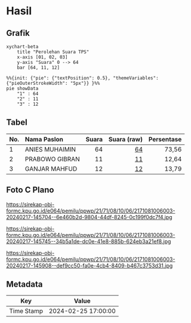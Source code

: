 # Hasil

## Grafik

```mermaid
xychart-beta
    title "Perolehan Suara TPS"
    x-axis [01, 02, 03]
    y-axis "Suara" 0 --> 64
    bar [64, 11, 12]
```

```mermaid
%%{init: {"pie": {"textPosition": 0.5}, "themeVariables": {"pieOuterStrokeWidth": "5px"}} }%%
pie showData
    "1" : 64
    "2" : 11
    "3" : 12
```

## Tabel

| No. | Nama Paslon    | Suara | Suara (raw) | Persentase |
|:--- |:-------------- | -----:| -----------:| ----------:|
| 1   | ANIES MUHAIMIN | 64    | [64][p-1]   | 73,56      |
| 2   | PRABOWO GIBRAN | 11    | [11][p-2]   | 12,64      |
| 3   | GANJAR MAHFUD  | 12    | [12][p-3]   | 13,79      |


[p-1]: https://github.com/gigit-pemilu/pemilu-2024-21-kepulauan-riau/blob/main/pilpres/hitung-suara/sub/21-kepulauan-riau/sub/71-kota-batam/sub/08-galang/sub/1006-subang-mas/sub/003-tps/sub/paslon-1.txt
[p-2]: https://github.com/gigit-pemilu/pemilu-2024-21-kepulauan-riau/blob/main/pilpres/hitung-suara/sub/21-kepulauan-riau/sub/71-kota-batam/sub/08-galang/sub/1006-subang-mas/sub/003-tps/sub/paslon-2.txt
[p-3]: https://github.com/gigit-pemilu/pemilu-2024-21-kepulauan-riau/blob/main/pilpres/hitung-suara/sub/21-kepulauan-riau/sub/71-kota-batam/sub/08-galang/sub/1006-subang-mas/sub/003-tps/sub/paslon-3.txt

## Foto C Plano

https://sirekap-obj-formc.kpu.go.id/e064/pemilu/ppwp/21/71/08/10/06/2171081006003-20240217-145704--6e460b2d-9804-44df-8245-0c199f0dc7f4.jpg

https://sirekap-obj-formc.kpu.go.id/e064/pemilu/ppwp/21/71/08/10/06/2171081006003-20240217-145745--34b5a1de-dc0e-41e8-885b-624eb3a21ef8.jpg

https://sirekap-obj-formc.kpu.go.id/e064/pemilu/ppwp/21/71/08/10/06/2171081006003-20240217-145908--def9cc50-fa0e-4cb4-8409-b467c3753d31.jpg


## Metadata

| Key        | Value               |
| ---------- | ------------------- |
| Time Stamp | 2024-02-25 17:00:00 |



